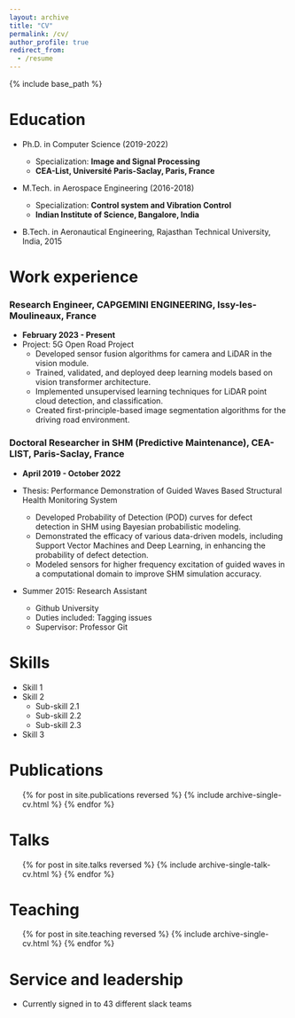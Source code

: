 ```yaml
---
layout: archive
title: "CV"
permalink: /cv/
author_profile: true
redirect_from:
  - /resume
---
```


{% include base_path %}

Education
======
* Ph.D. in Computer Science (2019-2022)
  * Specialization: **Image and Signal Processing**
  * **CEA-List, Université Paris-Saclay, Paris, France**


* M.Tech. in Aerospace Engineering (2016-2018) 
  * Specialization: **Control system and Vibration Control**
  * **Indian Institute of Science, Bangalore, India**

* B.Tech. in Aeronautical Engineering, Rajasthan Technical University, India, 2015


Work experience
======

### Research Engineer, CAPGEMINI ENGINEERING, Issy-les-Moulineaux, France
* **February 2023 - Present**
* Project: 5G Open Road Project
  * Developed sensor fusion algorithms for camera and LiDAR in the vision module.
  * Trained, validated, and deployed deep learning models based on vision transformer architecture.
  * Implemented unsupervised learning techniques for LiDAR point cloud detection, and classification.
  * Created first-principle-based image segmentation algorithms for the driving road environment.

### Doctoral Researcher in SHM (Predictive Maintenance), CEA-LIST, Paris-Saclay, France
* **April 2019 - October 2022**
* Thesis: Performance Demonstration of Guided Waves Based Structural Health Monitoring System

  * Developed Probability of Detection (POD) curves for defect detection in SHM using Bayesian probabilistic modeling.
  * Demonstrated the efficacy of various data-driven models, including Support Vector Machines and Deep Learning, in enhancing the probability of defect detection.
  * Modeled sensors for higher frequency excitation of guided waves in a computational domain to improve SHM simulation accuracy.

* Summer 2015: Research Assistant
  * Github University
  * Duties included: Tagging issues
  * Supervisor: Professor Git
  
Skills
======
* Skill 1
* Skill 2
  * Sub-skill 2.1
  * Sub-skill 2.2
  * Sub-skill 2.3
* Skill 3

Publications
======
  <ul>{% for post in site.publications reversed %}
    {% include archive-single-cv.html %}
  {% endfor %}</ul>
  
Talks
======
  <ul>{% for post in site.talks reversed %}
    {% include archive-single-talk-cv.html  %}
  {% endfor %}</ul>
  
Teaching
======
  <ul>{% for post in site.teaching reversed %}
    {% include archive-single-cv.html %}
  {% endfor %}</ul>
  
Service and leadership
======
* Currently signed in to 43 different slack teams
